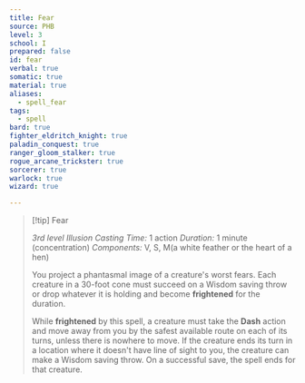```yaml
---
title: Fear
source: PHB
level: 3
school: I
prepared: false
id: fear
verbal: true
somatic: true
material: true
aliases:
  - spell_fear
tags:
  - spell
bard: true
fighter_eldritch_knight: true
paladin_conquest: true
ranger_gloom_stalker: true
rogue_arcane_trickster: true
sorcerer: true
warlock: true
wizard: true

---
```

>[!tip] Fear
>
> *3rd level Illusion*
> *Casting Time:* 1 action
> *Duration:* 1 minute (concentration)
> *Components:* V, S, M(a white feather or the heart of a hen)
>
>You project a phantasmal image of a creature's worst fears. Each creature in a 30-foot cone must succeed on a Wisdom saving throw or drop whatever it is holding and become **frightened** for the duration.
>
>While **frightened** by this spell, a creature must take the **Dash** action and move away from you by the safest available route on each of its turns, unless there is nowhere to move. If the creature ends its turn in a location where it doesn't have line of sight to you, the creature can make a Wisdom saving throw. On a successful save, the spell ends for that creature.
>

